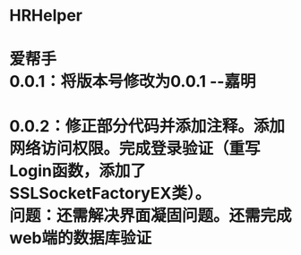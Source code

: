 HRHelper
========

爱帮手<br/>
0.0.1：将版本号修改为0.0.1 --嘉明 <br/>
======================
0.0.2：修正部分代码并添加注释。添加网络访问权限。完成登录验证（重写Login函数，添加了SSLSocketFactoryEX类）。<br/>
问题：还需解决界面凝固问题。还需完成web端的数据库验证
==============================
